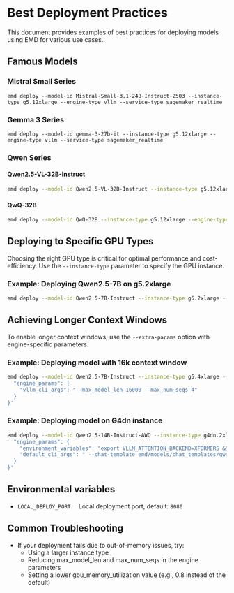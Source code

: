# Best Deployment Practices

This document provides examples of best practices for deploying models using EMD for various use cases.

## Famous Models

### Mistral Small Series
```
emd deploy --model-id Mistral-Small-3.1-24B-Instruct-2503 --instance-type g5.12xlarge --engine-type vllm --service-type sagemaker_realtime
```

### Gemma 3 Series

```
emd deploy --model-id gemma-3-27b-it --instance-type g5.12xlarge --engine-type vllm --service-type sagemaker_realtime
```

### Qwen Series

#### Qwen2.5-VL-32B-Instruct

```bash
emd deploy --model-id Qwen2.5-VL-32B-Instruct --instance-type g5.12xlarge --engine-type vllm --service-type sagemaker_realtime
```

#### QwQ-32B

```bash
emd deploy --model-id QwQ-32B --instance-type g5.12xlarge --engine-type vllm --service-type sagemaker_realtime
```

## Deploying to Specific GPU Types

Choosing the right GPU type is critical for optimal performance and cost-efficiency. Use the `--instance-type` parameter to specify the GPU instance.

### Example: Deploying Qwen2.5-7B on g5.2xlarge

```bash
emd deploy --model-id Qwen2.5-7B-Instruct --instance-type g5.2xlarge --engine-type vllm --service-type sagemaker_realtime
```

## Achieving Longer Context Windows

To enable longer context windows, use the `--extra-params` option with engine-specific parameters.

### Example: Deploying model with 16k context window

```bash
emd deploy --model-id Qwen2.5-7B-Instruct --instance-type g5.4xlarge --engine-type vllm --service-type sagemaker_realtime --extra-params '{
  "engine_params": {
    "vllm_cli_args": "--max_model_len 16000 --max_num_seqs 4"
  }
}'
```

### Example: Deploying model on G4dn instance

```bash
emd deploy --model-id Qwen2.5-14B-Instruct-AWQ --instance-type g4dn.2xlarge --engine-type vllm --service-type sagemaker_realtime --extra-params '{
  "engine_params": {
    "environment_variables": "export VLLM_ATTENTION_BACKEND=XFORMERS && export PYTORCH_CUDA_ALLOC_CONF=expandable_segments:True",
    "default_cli_args": " --chat-template emd/models/chat_templates/qwen_2d5_add_prefill_chat_template.jinja --max_model_len 12000 --max_num_seqs 10  --gpu_memory_utilization 0.95 --disable-log-stats --enable-auto-tool-choice --tool-call-parser hermes"
  }
}'
```

## Environmental variables
- `LOCAL_DEPLOY_PORT: ` Local deployment port, default: `8080`

## Common Troubleshooting

- If your deployment fails due to out-of-memory issues, try:
  - Using a larger instance type
  - Reducing max_model_len and max_num_seqs in the engine parameters
  - Setting a lower gpu_memory_utilization value (e.g., 0.8 instead of the default)
